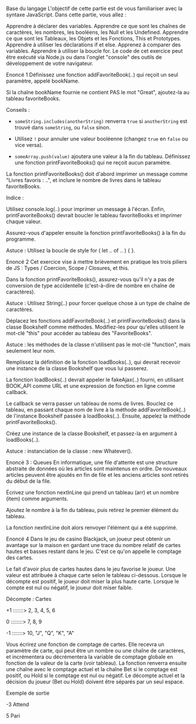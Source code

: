 Base du langage
L'objectif de cette partie est de vous familiariser avec la syntaxe JavaScript. Dans cette partie, vous allez :

Apprendre à déclarer des variables.
Apprendre ce que sont les chaînes de caractères, les nombres, les booléens, les Null et les Undefined.
Apprendre ce que sont les Tableaux, les Objets et les Fonctions, This et Prototypes.
Apprendre à utiliser les déclarations if et else.
Apprenez à comparer des variables.
Apprendre à utiliser la boucle for.
Le code de cet exercice peut être exécuté via Node.js ou dans l'onglet "console" des outils de développement de votre navigateur.

Enoncé 1
Définissez une fonction addFavoriteBook(..) qui reçoit un seul paramètre, appelé bookName.

Si la chaîne bookName fournie ne contient PAS le mot "Great", ajoutez-la au tableau favoriteBooks.

Conseils :

- `someString.includes(anotherString)` renverra `true` si `anotherString` est trouvé dans `someString`, ou `false` sinon.

- Utilisez `!` pour annuler une valeur booléenne (changez `true` en `false` ou vice versa).

- `someArray.push(value)` ajoutera une valeur à la fin du tableau.
Définissez une fonction printFavoriteBooks() qui ne reçoit aucun paramètre.

La fonction printFavoriteBooks() doit d'abord imprimer un message comme "Livres favoris : ..", et inclure le nombre de livres dans le tableau favoriteBooks.

Indice :

Utilisez console.log(..) pour imprimer un message à l'écran.
Enfin, printFavoriteBooks() devrait boucler le tableau favoriteBooks et imprimer chaque valeur.

Assurez-vous d'appeler ensuite la fonction printFavoriteBooks() à la fin du programme.

Astuce : Utilisez la boucle de style for ( let .. of .. ) { }.

Enoncé 2
Cet exercice vise à mettre brièvement en pratique les trois piliers de JS : Types / Coercion, Scope / Closures, et this.

Dans la fonction printFavoriteBooks(), assurez-vous qu'il n'y a pas de conversion de type accidentelle (c'est-à-dire de nombre en chaîne de caractères).

Astuce : Utilisez String(..) pour forcer quelque chose à un type de chaîne de caractères.

Déplacez les fonctions addFavoriteBook(..) et printFavoriteBooks() dans la classe Bookshelf comme méthodes. Modifiez-les pour qu'elles utilisent le mot-clé "this" pour accéder au tableau des "FavoriteBooks".

Astuce : les méthodes de la classe n'utilisent pas le mot-clé "function", mais seulement leur nom.

Remplissez la définition de la fonction loadBooks(..), qui devrait recevoir une instance de la classe Bookshelf que vous lui passerez.

La fonction loadBooks(..) devrait appeler le fakeAjax(..) fourni, en utilisant BOOK_API comme URL et une expression de fonction en ligne comme callback.

Le callback se verra passer un tableau de noms de livres. Bouclez ce tableau, en passant chaque nom de livre à la méthode addFavoriteBook(..) de l'instance Bookshelf passée à loadBooks(..). Ensuite, appelez la méthode printFavoriteBooks().

Créez une instance de la classe Bookshelf, et passez-la en argument à loadBooks(..).

Astuce : instanciation de la classe : new Whatever().

Enoncé 3 : Queues
En informatique, une file d'attente est une structure abstraite de données où les articles sont maintenus en ordre. De nouveaux articles peuvent être ajoutés en fin de file et les anciens articles sont retirés du début de la file.

Écrivez une fonction nextInLine qui prend un tableau (arr) et un nombre (item) comme arguments.

Ajoutez le nombre à la fin du tableau, puis retirez le premier élément du tableau.

La fonction nextInLine doit alors renvoyer l'élément qui a été supprimé.

Enoncé 4
Dans le jeu de casino Blackjack, un joueur peut obtenir un avantage sur la maison en gardant une trace du nombre relatif de cartes hautes et basses restant dans le jeu. C'est ce qu'on appelle le comptage des cartes.

Le fait d'avoir plus de cartes hautes dans le jeu favorise le joueur. Une valeur est attribuée à chaque carte selon le tableau ci-dessous. Lorsque le décompte est positif, le joueur doit miser la plus haute carte. Lorsque le compte est nul ou négatif, le joueur doit miser faible.

Décompte : Cartes

+1 :::::::> 2, 3, 4, 5, 6

0 ::::::::> 7, 8, 9

-1 :::::::> 10, "J", "Q", "K", "A"

Vous écrirez une fonction de comptage de cartes. Elle recevra un paramètre de carte, qui peut être un nombre ou une chaîne de caractères, et incrémentera ou décrémentera la variable de comptage globale en fonction de la valeur de la carte (voir tableau). La fonction renverra ensuite une chaîne avec le comptage actuel et la chaîne Bet si le comptage est positif, ou Hold si le comptage est nul ou négatif. Le décompte actuel et la décision du joueur (Bet ou Hold) doivent être séparés par un seul espace.

Exemple de sortie

-3 Attend

5 Pari
